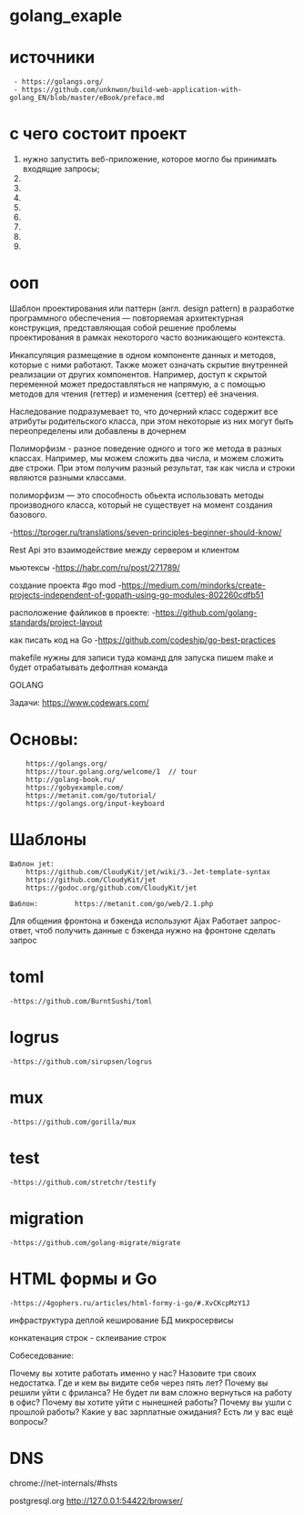 # golang_exaple

# источники
     - https://golangs.org/
     - https://github.com/unknwon/build-web-application-with-golang_EN/blob/master/eBook/preface.md

# с чего состоит проект

1.  нужно запустить веб-приложение, которое могло бы принимать входящие запросы;
2.
3.
4. 
5.
6.
7.
8.
9.

# ооп 

Шаблон проектирования или паттерн (англ. design pattern) в разработке программного обеспечения — повторяемая архитектурная конструкция, представляющая собой решение проблемы проектирования в рамках некоторого часто возникающего контекста.

Инкапсуляция  размещение в одном компоненте данных и методов, которые с ними работают. Также может означать скрытие внутренней реализации от других компонентов. Например, доступ к скрытой переменной может предоставляться не напрямую, а с помощью методов для чтения (геттер) и изменения (сеттер) её значения.

Наследование подразумевает то, что дочерний класс содержит все атрибуты родительского класса, при этом некоторые из них могут быть переопределены или добавлены в дочернем

Полиморфизм - разное поведение одного и того же метода в разных классах. Например, мы можем сложить два числа, и можем сложить две строки. При этом получим разный результат, так как числа и строки являются разными классами.

полиморфизм — это способность обьекта использовать методы производного класса, который не существует на момент создания базового.

-https://tproger.ru/translations/seven-principles-beginner-should-know/

Rest Api это взаимодействие между сервером и клиентом

мьютексы 
-https://habr.com/ru/post/271789/

создание проекта  #go mod
    -https://medium.com/mindorks/create-projects-independent-of-gopath-using-go-modules-802260cdfb51
    
расположение файликов в проекте:
    -https://github.com/golang-standards/project-layout
    
как писать код на Go
    -https://github.com/codeship/go-best-practices

makefile нужны для записи туда команд 
для запуска пишем make и будет отрабатывать дефолтная команда

GOLANG 

Задачи:    https://www.codewars.com/

# Основы:   
        https://golangs.org/
        https://tour.golang.org/welcome/1  // tour
        http://golang-book.ru/
        https://gobyexample.com/
        https://metanit.com/go/tutorial/
        https://golangs.org/input-keyboard

# Шаблоны
    Шаблон jet:         
        https://github.com/CloudyKit/jet/wiki/3.-Jet-template-syntax
        https://github.com/CloudyKit/jet
        https://godoc.org/github.com/CloudyKit/jet

    Шаблон:         https://metanit.com/go/web/2.1.php

Для общения фронтона и бэкенда используют Ajax
Работает запрос-ответ, чтоб получить данные с бэкенда нужно на фронтоне сделать запрос

# toml   
    -https://github.com/BurntSushi/toml
    
# logrus 
    -https://github.com/sirupsen/logrus
    
# mux  
    -https://github.com/gorilla/mux

# test  
    -https://github.com/stretchr/testify

# migration  
    -https://github.com/golang-migrate/migrate

# HTML формы и Go
    -https://4gophers.ru/articles/html-formy-i-go/#.XvCKcpMzY1J

инфраструктура
деплой
кеширование
БД
микросервисы

конкатенация строк - склеивание строк


Собеседование:

Почему вы хотите работать именно у нас?
Назовите три своих недостатка.
Где и кем вы видите себя через пять лет?
Почему вы решили уйти с фриланса? Не будет ли вам сложно вернуться на работу в офис?
Почему вы хотите уйти с нынешней работы? Почему вы ушли с прошлой работы?
Какие у вас зарплатные ожидания?
Есть ли у вас ещё вопросы?


# DNS
chrome://net-internals/#hsts

postgresql.org
http://127.0.0.1:54422/browser/
